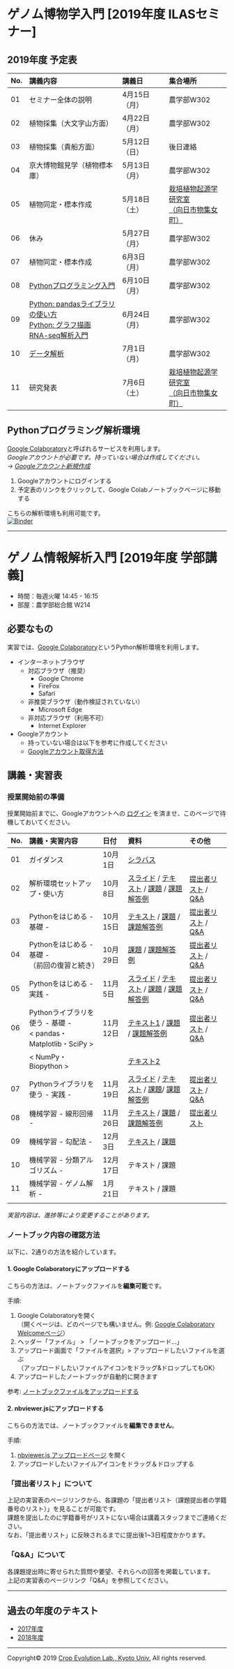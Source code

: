 <a name="section1"></a>
# ゲノム博物学入門 [2019年度 ILASセミナー]

## 2019年度 予定表

| No. | 講義内容 | 講義日 | 集合場所 |
|:---|:---|:---|:---|
| 01 | セミナー全体の説明 | 4月15日（月）| 農学部W302 |
| 02 | 植物採集（大文字山方面）| 4月22日（月） | 農学部W302 |
| 03 | 植物採集（貴船方面）| 5月12日（日） | 後日連絡 |
| 04 | 京大博物館見学（植物標本庫） | 5月13日（月） | 農学部W302 |
| 05 | 植物同定・標本作成 | 5月18日（土） | [栽培植物起源学研究室<br>（向日市物集女町）](http://www.crop-evolution.kais.kyoto-u.ac.jp/) |
| 06 | 休み | 5月27日（月） | 農学部W302 |
| 07 | 植物同定・標本作成 | 6月3日（月） | 農学部W302 |
| 08 | [Pythonプログラミング入門](https://colab.research.google.com/github/qqep685d/Introduction_series/blob/master/Python_Introduction.ipynb) | 6月10日（月） | 農学部W302 |
| 09 | [Python: pandasライブラリの使い方](https://colab.research.google.com/github/qqep685d/Introduction_series/blob/master/pandas_Introduction.ipynb)<br>[Python: グラフ描画](https://colab.research.google.com/github/qqep685d/Introduction_series/blob/master/Visualization_Introduction.ipynb)<br>[RNA-seq解析入門](https://colab.research.google.com/github/qqep685d/Introduction_series/blob/master/RNAseq_Introduction.ipynb) | 6月24日（月） | 農学部W302 |
| 10 | [データ解析](https://colab.research.google.com/github/qqep685d/GoogleColab_env/blob/master/ILAS2019_Env.ipynb) | 7月1日（月） | 農学部W302 |
| 11 | 研究発表 | 7月6日（土） | [栽培植物起源学研究室<br>（向日市物集女町）](http://www.crop-evolution.kais.kyoto-u.ac.jp/) |

## Pythonプログラミング解析環境
[Google Colaboratory](https://colab.research.google.com/notebooks/welcome.ipynb)と呼ばれるサービスを利用します。  
*Googleアカウントが必要です。持っていない場合は作成してください。  
→
[Googleアカウント新規作成](https://accounts.google.com/signup/v2/webcreateaccount?continue=https%3A%2F%2Fwww.google.co.jp%2F&hl=ja&gmb=exp&biz=false&flowName=GlifWebSignIn&flowEntry=SignUp)*

1. Googleアカウントにログインする
1. 予定表のリンクをクリックして、Google Colabノートブックページに移動する

こちらの解析環境も利用可能です。  
[![Binder](https://mybinder.org/badge_logo.svg)](https://mybinder.org/v2/gh/qqep685d/remote_env_introduction_series.git/master?filepath=index.ipynb)






---

<a name="section2"></a>
# ゲノム情報解析入門 [2019年度 学部講義]

- 時間：毎週火曜 14:45 - 16:15  
- 部屋：農学部総合館 W214  

## 必要なもの
実習では、[Google Colaboratory](https://colab.research.google.com/notebooks/welcome.ipynb)というPython解析環境を利用します。  
- インターネットブラウザ
  - 対応ブラウザ（推奨）
    - Google Chrome
    - FireFox
    - Safari
  - 非推奨ブラウザ（動作検証されていない）
    - Microsoft Edge
  - 非対応ブラウザ（利用不可）
    - Internet Explorer
- Googleアカウント
  - 持っていない場合は以下を参考に作成してください
  - [Googleアカウント取得方法](https://github.com/CropEvol/lecture/blob/master/textbook_2019/L02_create_google_acount.md)




## 講義・実習表

### 授業開始前の準備
授業開始前までに、Googleアカウントへの [ログイン](https://www.google.com/accounts/login) を済ませ、このページで待機しておいてください。

| No. | 講義・実習内容 | 日付 | 資料 | その他 |
|:---|:---|:---|:---|:---|
|01| ガイダンス | 10月1日 | [シラバス](https://ocw.kyoto-u.ac.jp/syllabuses2019/111/7/5323000) ||
|02| 解析環境セットアップ・使い方 | 10月8日 | [スライド](https://github.com/CropEvol/lecture/blob/master/textbook_2019/L02_intro_bioinfo.pdf) / [テキスト](https://colab.research.google.com/github/CropEvol/lecture/blob/master/textbook_2019/L02_first_googlecolab.ipynb) / [課題](https://colab.research.google.com/github/CropEvol/lecture/blob/master/textbook_2019/L02_first_googlecolab.HW.ipynb) / [課題解答例](https://colab.research.google.com/github/CropEvol/lecture/blob/master/textbook_2019/L02_first_googlecolab.HW.ANS.ipynb) | [提出者リスト](https://drive.google.com/open?id=1-_0Yz6M8_OohaDBsEH1cCYD7MkvFrxpB) / [Q&A](https://drive.google.com/open?id=1-gyTJ-MVpBgSDQgMpKGwiAjcAuBy4G2p) |
|03| Pythonをはじめる - 基礎 - | 10月15日 | [テキスト](https://colab.research.google.com/github/CropEvol/lecture/blob/master/textbook_2019/L03_python_basis.ipynb) / [課題](https://colab.research.google.com/github/CropEvol/lecture/blob/master/textbook_2019/L03_python_basis.HW.ipynb) / [課題解答例](https://colab.research.google.com/github/CropEvol/lecture/blob/master/textbook_2019/L03_python_basis.HW.ANS.ipynb) | [提出者リスト](https://drive.google.com/open?id=1eu3pHuxmdOkxqrAtreHIqG1wo6z0fjpw) / [Q&A](https://drive.google.com/open?id=1f2JmnsMyMjpzjNNlk0oXk40jl3jUM8lt) |
|04| Pythonをはじめる - 基礎 -<br>（前回の復習と続き） | 10月29日 | [課題](https://colab.research.google.com/github/CropEvol/lecture/blob/master/textbook_2019/L04_python_basis.HW.ipynb) / [課題解答例](https://colab.research.google.com/github/CropEvol/lecture/blob/master/textbook_2019/L04_python_basis.HW.ANS.ipynb) | [提出者リスト](https://drive.google.com/open?id=1_Dtd-xXJ_V-yGPluhqVgB_L__szufK-i) / [Q&A](https://drive.google.com/open?id=15NSU21d5RutU2nH_NFuBo22hqAPBqDMW) |
|05| Pythonをはじめる - 実践 - | 11月5日 | [スライド](https://github.com/CropEvol/lecture/blob/master/textbook_2019/L05_slide.resized.pdf) / [テキスト](https://colab.research.google.com/github/CropEvol/lecture/blob/master/textbook_2019/L05_population_genetics.ipynb) / [課題](https://colab.research.google.com/github/CropEvol/lecture/blob/master/textbook_2019/L05_population_genetics.HW.ipynb) / [課題解答例](https://colab.research.google.com/github/CropEvol/lecture/blob/master/textbook_2019/L05_population_genetics.HW.ANS.ipynb) | [提出者リスト](https://drive.google.com/open?id=1Pc4MCMJTshoIWQA1SUNPGWWBi30MMDbh) / [Q&A](https://drive.google.com/open?id=1ItxZ8QxX8Q1sGCEsIAFiL33i4T1mw4jU) |
|06| Pythonライブラリを使う - 基礎 -<br>< pandas・Matplotlib・SciPy > | 11月12日 | [テキスト1](https://colab.research.google.com/github/CropEvol/lecture/blob/master/textbook_2019/L06_python_libraries_1.ipynb) / [課題](https://colab.research.google.com/github/CropEvol/lecture/blob/master/textbook_2019/L06_python_libraries.HW.ipynb) / [課題解答例](https://colab.research.google.com/github/CropEvol/lecture/blob/master/textbook_2019/L06_python_libraries.HW.ANS.ipynb) | [提出者リスト](https://drive.google.com/open?id=1xiszNHy2BDVAPdX29DikAB8pLrgxkdt2) / [Q&A](https://drive.google.com/open?id=1AsnEpdpdFukjHH5OUhqDyI9exQQESExR) |
|| < NumPy・Biopython > || [テキスト2](https://colab.research.google.com/github/CropEvol/lecture/blob/master/textbook_2019/L06_python_libraries_2.ipynb)||
|07| Pythonライブラリを使う - 実践 - | 11月19日 | [スライド](https://github.com/CropEvol/lecture/blob/master/textbook_2019/L07_slide.pdf) / [テキスト](https://colab.research.google.com/github/CropEvol/lecture/blob/master/textbook_2019/L07_mutmap.ipynb) / [課題](https://colab.research.google.com/github/CropEvol/lecture/blob/master/textbook_2019/L07_mutmap.HW.ipynb)/ [課題解答例](https://colab.research.google.com/github/CropEvol/lecture/blob/master/textbook_2019/L07_mutmap.HW.ANS.ipynb) | [提出者リスト](https://drive.google.com/open?id=1_TAx1Vnxcua5kZmLc2Vd4nIPLwptBe1q) / [Q&A](https://drive.google.com/open?id=1Tkundb7NAzPw4b4xEMotXy9tLR6ud9RP) |
|08| 機械学習 - 線形回帰 - | 11月26日 | [テキスト](https://colab.research.google.com/github/CropEvol/lecture/blob/master/textbook_2019/L08_ML_regression.ipynb) / [課題](https://colab.research.google.com/github/CropEvol/lecture/blob/master/textbook_2019/L08_ML_regression.HW.ipynb) / [課題解答例](https://colab.research.google.com/github/CropEvol/lecture/blob/master/textbook_2019/L08_ML_regression.HW.ANS.ipynb) | [提出者リスト](https://drive.google.com/open?id=1-COufbiXydeeWZnrDBPf4usPhF29UKlE) |
|09| 機械学習 - 勾配法 - | 12月3日 | [テキスト](https://colab.research.google.com/github/CropEvol/lecture/blob/master/textbook_2019/L09_ML_gradient_method.ipynb) / [課題](https://colab.research.google.com/github/CropEvol/lecture/blob/master/textbook_2019/L09_ML_gradient_method.HW.ipynb) ||
|10| 機械学習 - 分類アルゴリズム - | 12月17日 | テキスト / 課題 ||
|11| 機械学習 - ゲノム解析 - | 1月21日 | テキスト / 課題 ||
|||||

_実習内容は、進捗等により変更することがあります。_


### ノートブック内容の確認方法
以下に、2通りの方法を紹介しています。
#### 1. Google Colaboratoryにアップロードする

こちらの方法は、ノートブックファイルを**編集可能**です。  

手順:
1. Google Colaboratoryを開く  
（開くページは、どのページでも構いません。例: [Google Colaboratory Welcomeページ](https://colab.research.google.com/notebooks/welcome.ipynb)）
1. ヘッダー「ファイル」 > 「ノートブックをアップロード...」
1. アップロード画面で「ファイルを選択」> アップロードしたいファイルを選ぶ  
（アップロードしたいファイルアイコンをドラッグ&ドロップしてもOK）
1. アップロードしたノートブックが自動的に開きます  

参考: [ノートブックファイルをアップロードする](https://github.com/CropEvol/lecture/blob/master/textbook_2019/L02_confirm_mynotebook.md)


#### 2. nbviewer.jsにアップロードする  
こちらの方法では、ノートブックファイルを**編集できません**。  

手順:
1. [nbviewer.js アップロードページ](https://kokes.github.io/nbviewer.js/viewer.html) を開く
1. アップロードしたいファイルアイコンをドラッグ＆ドロップする


### 「提出者リスト」について
上記の実習表のページリンクから、各課題の「提出者リスト（課題提出者の学籍番号のリスト）」を見ることが可能です。  
課題を提出したのに学籍番号がリストにない場合は講義スタッフまでご連絡ください。  
なお、「提出者リスト」に反映されるまでに提出後1~3日程度かかります。


### 「Q&A」について
各課題提出時に寄せられた質問や要望、それらへの回答を掲載しています。  
上記の実習表のページリンク「Q&A」を参照してください。

---

<a name="section4"></a>
## 過去の年度のテキスト
- [2017年度](https://github.com/CropEvol/lecture/tree/2017)
- [2018年度](https://github.com/CropEvol/lecture/tree/2018)

---
Copyright&copy; 2019 [Crop Evolution Lab., Kyoto Univ.](http://www.crop-evolution.kais.kyoto-u.ac.jp/) All rights reserved.
